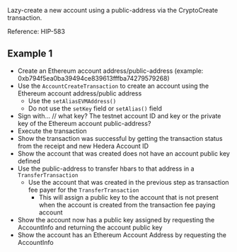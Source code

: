 Lazy-create a new account using a public-address via the CryptoCreate transaction.

Reference: HIP-583

## Example 1
- Create an Ethereum account address/public-address (example: 0xb794f5ea0ba39494ce839613fffba74279579268)
- Use the `AccountCreateTransaction` to create an account using the Ethereum account address/public address
  - Use the `setAliasEVMAddress()` 
  - Do not use the `setKey` field or `setAlias()` field
- Sign with... // what key? The testnet account ID and key or the private key of the Ethereum account public-address?
- Execute the transaction
- Show the transaction was successful by getting the transaction status from the receipt and new Hedera Account ID
- Show the account that was created does not have an account public key defined
- Use the public-address to transfer hbars to that address in a `TransferTransaction`
  - Use the account that was created in the previous step as transaction fee payer for the `TransferTransaction`
     - This will assign a public key to the account that is not present when the account is created from the transaction fee paying account
- Show the account now has a public key assigned by requesting the AccountInfo and returning the account public key
- Show the account has an Ethereum Account Address by requesting the AccountInfo
